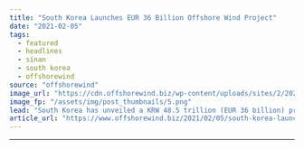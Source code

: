 ```yaml
---
title: "South Korea Launches EUR 36 Billion Offshore Wind Project"
date: "2021-02-05"
tags: 
  - featured
  - headlines
  - sinan
  - south korea
  - offshorewind
source: "offshorewind"
image_url: "https://cdn.offshorewind.biz/wp-content/uploads/sites/2/2021/02/05140002/South-Korea-Launches-EUR-36-Billion-Offshore-Wind-Project.png"
image_fp: "/assets/img/post_thumbnails/5.png"
lead: "South Korea has unveiled a KRW 48.5 trillion (EUR 36 billion) project to develop"
article_url: "https://www.offshorewind.biz/2021/02/05/south-korea-launches-eur-36-billion-offshore-wind-project/"
---
```


---
